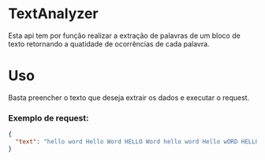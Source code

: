 # TextAnalyzer
Esta api tem por função realizar a extração de palavras de um bloco de texto retornando a quatidade de ocorrências de cada palavra.

# Uso
Basta preencher o texto que deseja extrair os dados e executar o request.

### Exemplo de request:
```json
{
  "text": "hello word Hello Word HELLO Word hello word Hello wORD HELLO Word hello WORD hello Word HELLO Word eLLO word"
}
```

